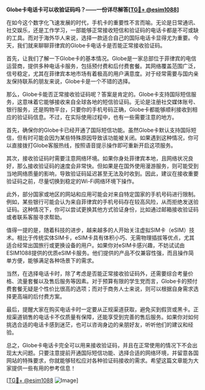 **Globe卡电话卡可以收验证码吗？——一份详尽解答[[TG💪+ @esim1088](https://t.me/s/esim1088)]**

在如今这个数字化飞速发展的时代，手机卡的重要性不言而喻。无论是日常通讯、社交娱乐，还是工作学习，一部能够正常接收短信和验证码的电话卡都是不可或缺的工具。而对于海外华人来说，选择一款适合自己的国际电话卡显得尤为重要。今天，我们就来聊聊菲律宾的Globe卡电话卡是否能正常接收验证码。

首先，让我们了解一下Globe卡的基本情况。Globe是一家总部位于菲律宾的电信运营商，提供多种电话卡服务，包括预付费和后付费套餐。其网络覆盖范围广泛，信号稳定，尤其在菲律宾本地市场有着极高的用户满意度。对于经常需要与国内亲友保持联系的朋友来说，Globe卡是一个不错的选择。

那么，Globe卡能否正常接收验证码呢？答案是肯定的。Globe卡支持国际短信服务，这意味着它能够接收来自全球各地的短信验证码。无论是注册社交媒体账号、银行服务，还是购物平台，只要你的手机号码正确，Globe卡都能够顺利接收到相应的验证码信息。不过，在实际使用过程中，也有一些需要注意的地方。

首先，确保你的Globe卡已经开通了国际短信功能。虽然Globe卡默认支持国际短信，但有时可能会因为某些特殊原因导致该功能被关闭。如果遇到这种情况，你可以直接拨打Globe客服热线，按照语音提示操作即可重新开启这项服务。

其次，接收验证码时需要注意网络环境。如果你身处菲律宾本地，且网络状况良好，那么接收验证码的速度会非常快。但如果是在国外使用漫游服务，则可能受到当地网络质量的影响，导致验证码延迟甚至无法及时收到。因此，建议在接收重要验证码之前，尽量切换到稳定的Wi-Fi网络环境下操作。

此外，部分国家或地区的网站和应用可能会对来自特定国家的手机号码进行限制。例如，某些银行可能会认为来自菲律宾的手机号码存在较高风险，从而拒绝发送验证码。这种情况下，你可以尝试更换其他方式验证身份，比如通过邮箱接收验证码或者联系客服寻求帮助。

值得一提的是，随着科技的进步，越来越多的人开始关注虚拟SIM卡（eSIM）技术。相比于传统实体SIM卡，eSIM卡具有体积小巧、无需物理插拔等优点，尤其适合经常出国旅行或更换设备的用户。如果你对eSIM卡感兴趣，不妨试试由ESIM1088提供的优质eSIM卡服务。他们提供的产品不仅兼容性强，而且操作简单方便，能够满足各种场景下的需求。

当然，在选择电话卡时，除了考虑是否能正常接收验证码外，还需要综合考量价格、流量套餐以及售后服务等因素。对于预算有限的学生党而言，Globe卡的预付费套餐无疑是个性价比很高的选项；而对于商务人士来说，则可以根据自身需求选择更高端的后付费方案。

最后，提醒大家在购买电话卡时一定要从正规渠道获取，避免买到假货或黑卡。正规渠道销售的电话卡不仅质量有保障，还能享受到完善的售后服务。如果你对如何挑选合适的电话卡感到迷茫，也可以咨询身边的亲朋好友，听听他们的建议和经验。

总之，Globe卡电话卡完全可以用来接收验证码，并且在正常使用的情况下不会出现太大问题。只要注意提前开通国际短信功能、选择合适的网络环境，并留意各国网站的特殊要求，你就能够轻松应对各种验证码接收的需求。希望这篇文章能为大家提供一些有用的参考信息！

[[TG💪+ @esim1088](https://t.me/s/esim1088) ![Image](https://i.postimg.cc/4NQfJmqS/Snipaste-2025-05-13-00-14-12.png)]